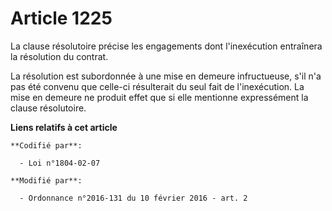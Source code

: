 # Article 1225

La clause résolutoire précise les engagements dont l'inexécution entraînera la résolution du contrat. 

La résolution est subordonnée à une mise en demeure infructueuse, s'il n'a pas été convenu que celle-ci résulterait du seul
fait de l'inexécution. La mise en demeure ne produit effet que si elle mentionne expressément la clause résolutoire.

**Liens relatifs à cet article**

	**Codifié par**:

	  - Loi n°1804-02-07

	**Modifié par**:

	  - Ordonnance n°2016-131 du 10 février 2016 - art. 2
